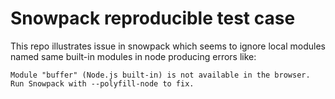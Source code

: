 # Snowpack reproducible test case


This repo illustrates issue in snowpack which seems to ignore local modules named same built-in modules in node producing errors like:

```
Module "buffer" (Node.js built-in) is not available in the browser. Run Snowpack with --polyfill-node to fix.
```

